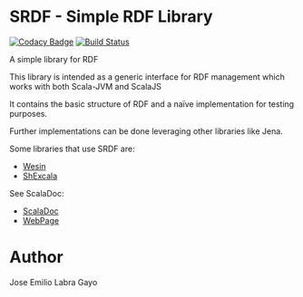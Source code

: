 SRDF - Simple RDF Library
=========================
[![Codacy Badge](https://api.codacy.com/project/badge/grade/fd680bd45a0e49e4baf97f08cf4d8908)](https://www.codacy.com/app/jelabra/SRDF)
[![Build Status](https://travis-ci.org/labra/SRDF.svg?branch=master)](https://travis-ci.org/labra/SRDF)

A simple library for RDF

This library is intended as a generic interface for RDF management which works with both Scala-JVM and ScalaJS

It contains the basic structure of RDF and a naïve implementation for testing purposes.

Further implementations can be done leveraging other libraries like Jena. 

Some libraries that use SRDF are:

* [Wesin](http://labra.github.io/wesin/)
* [ShExcala](http://labra.github.io/ShExcala/)

See ScalaDoc:

* [ScalaDoc](http://labra.github.io/SRDF/latest/api/)
* [WebPage](http://labra.github.io/SRDF/)


# Author

Jose Emilio Labra Gayo
